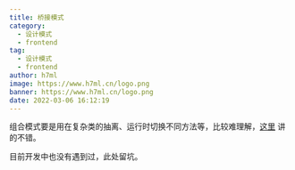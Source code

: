 ```yaml
---
title: 桥接模式
category:
  - 设计模式
  - frontend
tag:
  - 设计模式
  - frontend
author: h7ml
image: https://www.h7ml.cn/logo.png
banner: https://www.h7ml.cn/logo.png
date: 2022-03-06 16:12:19
---
```


组合模式要是用在复杂类的抽离、运行时切换不同方法等，比较难理解，[这里](https://refactoringguru.cn/design-patterns/bridge) 讲的不错。

目前开发中也没有遇到过，此处留坑。
